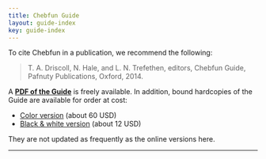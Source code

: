 ```yaml
---
title: Chebfun Guide
layout: guide-index
key: guide-index
---
```


To cite Chebfun in a publication, we recommend the following:

<blockquote>
T. A. Driscoll, N. Hale, and L. N. Trefethen, editors, Chebfun Guide, Pafnuty Publications, Oxford, 2014.
</blockquote>

A **[PDF of the Guide][pdflink]** is freely available. In addition, bound hardcopies of the
Guide are available for order at cost:

- [Color version][colorlink] (about 60 USD)
- [Black & white version][bwlink] (about 12 USD)

They are not updated as frequently as the online versions here.

<hr/>

[pdflink]: chebfun_guide.pdf
[colorlink]: http://www.lulu.com/content/paperback-book/chebfun-guide-1st-edition/14842799
[bwlink]: http://www.lulu.com/content/paperback-book/chebfun-guide-1st-edition-%28gray-version%29/14874636
